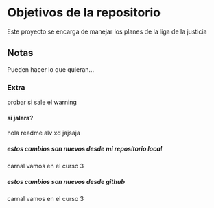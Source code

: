 # Objetivos de la repositorio

Este proyecto se encarga de manejar los planes de la liga de la justicia


## Notas
Pueden hacer lo que quieran...

### Extra
probar si sale el warning

#### si jalara?
hola readme alv xd jajsaja


##### estos cambios son nuevos desde mi repositorio local
carnal vamos en el curso 3
##### estos cambios son nuevos desde github
carnal vamos en el curso 3
